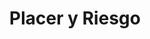 ---
published_date: 2023-11-21Z-03:00
#updated_date: 2023-11-04Z-03:00
title: Placer y Riesgo
summary: Un taller sobre el movimiento Sadomasoquista. ¿Que vínculo tiene el placer y el riesgo? Nos adentramos en la historia de las culturas eróticas sadomasoquistas para recuperar su legado y pensar otras formas de deseo y comunidad posibles.
tags:
  - español
  - KinkyVibe # etiqueta especial #
  - pago # pago | gratis | a la gorra #
  - Online # online | AMBA | Córdoba | Santa Cruz #
  - taller
  - historia
  - BDSM
layout: calendario
category: calendario
authors:
  - KinkyVibe
featured: 1
#logo: 2
#force_unlisted: false
# force_unpublished: false
status: abierto # anunciado | abierto | lleno | cancelado #
# opening_date: 2023-10-20Z-03:00
start: 2023-11-29T20:30-03:00
end:   2023-11-29T23:00-03:00
#location: Thames 240, Ciudad Autónoma de Buenos Aires
#location_name: Cooperativa Cultural Qi
link: "https://forms.gle/fKXir4WzXtCafxQ96"
link_text: INSCRIPCIÓN
# carrousel_background: "#f2a68f"
# carrousel_color: "white"
# carrousel_accent_text: ""
# carrousel_accent_bg: ""
---